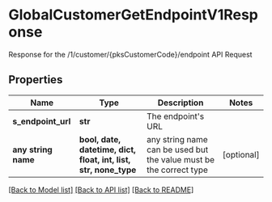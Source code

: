 # GlobalCustomerGetEndpointV1Response

Response for the /1/customer/{pksCustomerCode}/endpoint API Request

## Properties
Name | Type | Description | Notes
------------ | ------------- | ------------- | -------------
**s_endpoint_url** | **str** | The endpoint&#39;s URL | 
**any string name** | **bool, date, datetime, dict, float, int, list, str, none_type** | any string name can be used but the value must be the correct type | [optional]

[[Back to Model list]](../README.md#documentation-for-models) [[Back to API list]](../README.md#documentation-for-api-endpoints) [[Back to README]](../README.md)



